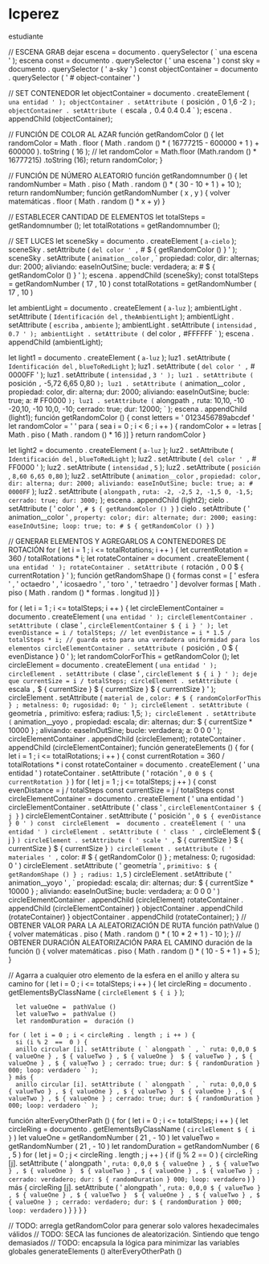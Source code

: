 # lcperez
estudiante

// ESCENA GRAB
dejar escena =  documento . querySelector ( ` una escena ' );
 escena  const =  documento . querySelector ( ' una escena ' )
const  sky  =  documento . querySelector ( ' a-sky ' )
const  objectContainer  =  documento . querySelector ( ' # object-container ' )

// SET CONTENEDOR
let objectContainer =  documento . createElement ( ` una entidad ' );
objectContainer . setAttribute ( ` posición ` , ` 0 1,6 -2 ` );
objectContainer . setAttribute ( ` escala ` , ` 0.4 0.4 0.4 ` );
escena . appendChild (objectContainer);

// FUNCIÓN DE COLOR AL AZAR
función  getRandomColor () {
  let randomColor =  Math . floor ( Math . random () * ( 16777215 - 600000 + 1 ) + 600000 ). toString ( 16 );
  // let randomColor = Math.floor (Math.random () * 16777215) .toString (16);
  return randomColor;
}

// FUNCIÓN DE NÚMERO ALEATORIO
función  getRandomnumber () {
  let randomNumber =  Math . piso ( Math . random () * ( 30 - 10 + 1 ) + 10 );
  return randomNumber;
función  getRandomNumber ( x , y ) {
  volver  matemáticas . floor ( Math . random () * x + y)
}

// ESTABLECER CANTIDAD DE ELEMENTOS
let totalSteps =  getRandomnumber ();
let totalRotations =  getRandomnumber ();

// SET LUCES
let sceneSky =  documento . createElement ( ` a-cielo ` );
sceneSky . setAttribute ( ` del color ' , ` # $ { getRandomColor () } ' );
sceneSky . setAttribute ( ` animation__color ` , ` propiedad: color, dir: alternas; dur: 2000; aliviando: easeInOutSine; bucle: verdadera; a: # $ { getRandomColor () } ' );
escena . appendChild (sceneSky);
const  totalSteps  =  getRandomNumber ( 17 , 10 )
const  totalRotations  =  getRandomNumber ( 17 , 10 )

let ambientLight =  documento . createElement ( ` a-luz ` );
ambientLight . setAttribute ( ` Identificación del ` , ` theAmbientLight ` );
ambientLight . setAttribute ( ` escriba ` , ` ambiente ` );
ambientLight . setAttribute ( ` intensidad ` , ` 0.7 ' );
ambientLight . setAttribute ( ` del color ` , ` #FFFFFF ` );
escena . appendChild (ambientLight);

let light1 =  documento . createElement ( ` a-luz ` );
luz1 . setAttribute ( ` Identificación del ` , ` blueToRedLight ` );
luz1 . setAttribute ( ` del color ' , ` # 0000FF ' );
luz1 . setAttribute ( ` intensidad ` , ` 3 ' );
luz1 . setAttribute ( ` posición ` , ` -5,72 6,65 0,80 ` );
luz1 . setAttribute ( ` animation__color ` , ` propiedad: color, dir: alterna; dur: 2000; aliviando: easeInOutSine; bucle: true; a: # FF0000 ` );
luz1 . setAttribute ( ` alongpath ` , ` ruta: 10,10, -10 -20,10, -10 10,0, -10; cerrado: true; dur: 12000; ` );
escena . appendChild (light1);
función  getRandomColor () {
  const  letters  =  ' 0123456789abcdef '
  let randomColor =  ' '
  para ( sea i =  0 ; i <  6 ; i ++ ) {
    randomColor + = letras [ Math . piso ( Math . random () *  16 )]
  }
  return randomColor
}

let light2 =  documento . createElement ( ` a-luz ` );
luz2 . setAttribute ( ` Identificación del ` , ` blueToRedLight ` );
luz2 . setAttribute ( ` del color ' , ` # FF0000 ' );
luz2 . setAttribute ( ` intensidad ` , ` 5 ` );
luz2 . setAttribute ( ` posición ` , ` 8,60 6,65 0,80 ` );
luz2 . setAttribute ( ` animation__color ` , ` propiedad: color, dir: alterna; dur: 2000; aliviando: easeInOutSine; bucle: true; a: # 0000FF ` );
luz2 . setAttribute ( ` alongpath ` , ` ruta: -2, -2,5 2, -1,5 0, -1,5; cerrado: true; dur: 3000; ` );
escena . appendChild (light2);
cielo . setAttribute ( ' color ' , ` # $ { getRandomColor () } ` )
cielo . setAttribute ( ' animation__color ' , ` property: color; dir: alternate; dur: 2000; easing: easeInOutSine; loop: true; to: # $ { getRandomColor () } ` )

// GENERAR ELEMENTOS Y AGREGARLOS A CONTENEDORES DE ROTACIÓN
for ( let i = 1 ; i <= totalRotations; i ++ ) {
  let currentRotation =  360  / totalRotations * i;
  let rotateContainer =  document . createElement ( ` una entidad ' );
  rotateContainer . setAttribute ( ` rotación ` , ` 0 0 $ { currentRotation } ' );
función  getRandomShape () {
   formas  const = [ ' esfera ' , ' octaedro ' , ' icosaedro ' , ' toro ' , ' tetraedro ' ]
  devolver formas [ Math . piso ( Math . random () *  formas . longitud )]
}

  for ( let i = 1 ; i <= totalSteps; i ++ ) {
    let circleElementContainer =  documento . createElement ( ` una entidad ' );
    circleElementContainer . setAttribute ( ` clase ' , ` circleElementContainer $ { i } ' );
    let evenDistance = i / totalSteps;
    // let evenDistance = i * 1.5 / totalSteps * i; // guarda esto para una verdadera uniformidad para los elementos
    circleElementContainer . setAttribute ( ` posición ` , ` 0 $ { evenDistance } 0 ' );
    let randomColorForThis =  getRandomColor ();
    let circleElement =  documento . createElement ( ` una entidad ' );
    circleElement . setAttribute ( ` clase ' , ` circleElement $ { i } ' );
    deje que currentSize = i / totalSteps;
    circleElement . setAttribute ( ` escala ` , ` $ { currentSize }  $ { currentSize }  $ { currentSize } ' );
    circleElement . setAttribute ( ` material de ` , ` color: # $ { randomColorForThis } ; metalness: 0; rugosidad: 0; ' );
    circleElement . setAttribute ( ` geometría ` , ` primitivo: esfera; radius: 1,5; ` );
    circleElement . setAttribute ( ` animation__yoyo ` , ` propiedad: escala; dir: alternas; dur: $ { currentSize * 10000 } ; aliviando: easeInOutSine; bucle: verdadera; a: 0 0 0 ' );
    circleElementContainer . appendChild (circleElement);
    rotateContainer . appendChild (circleElementContainer);
función  generateElements () {
  for ( let i =  1 ; i <= totalRotations; i ++ ) {
    const  currentRotation  =  360  / totalRotations * i
    const  rotateContainer  =  documento . createElement ( ' una entidad ' )
    rotateContainer . setAttribute ( ' rotación ' , ` 0 0 $ { currentRotation } ` )
    for ( let j =  1 ; j <= totalSteps; j ++ ) {
      const  evenDistance  = j / totalSteps
      const  currentSize  = j / totalSteps
      const  circleElementContainer  =  documento . createElement ( ' una entidad ' )
      circleElementContainer . setAttribute ( ' class ' , ` circleElementContainer $ { j } ` )
      circleElementContainer . setAttribute ( ' posición ' , ` 0 $ { evenDistance } 0 ' )
      const  circleElement  =  documento . createElement ( ' una entidad ' )
      circleElement . setAttribute ( ' class ' , ` circleElement $ { j } ` )
      circleElement . setAttribute ( ' scale ' , ` $ { currentSize }  $ { currentSize }  $ { currentSize } ` )
      circleElement . setAttribute ( ' materiales ' , ` color: # $ { getRandomColor () } ; metalness: 0; rugosidad: 0 ' )
      circleElement . setAttribute ( ' geometría ' , ` primitivo: $ { getRandomShape () } ; radius: 1,5 ` )
      circleElement . setAttribute ( ' animation__yoyo ' , ` propiedad: escala; dir: alternas; dur: $ { currentSize *  10000 } ; aliviando: easeInOutSine; bucle: verdadera; a: 0 0 0 ' )
      circleElementContainer . appendChild (circleElement)
      rotateContainer . appendChild (circleElementContainer)
    }
    objectContainer . appendChild (rotateContainer)
  }
  objectContainer . appendChild (rotateContainer);
}
// OBTENER VALOR PARA LA ALEATORIZACIÓN DE RUTA
función  pathValue () {
  volver  matemáticas . piso ( Math . random () * ( 10 * 2 + 1 ) - 10 );
}
// OBTENER DURACIÓN ALEATORIZACIÓN PARA EL CAMINO
 duración de la función () {
  volver  matemáticas . piso ( Math . random () * ( 10 - 5 + 1 ) + 5 );
}

// Agarra a cualquier otro elemento de la esfera en el anillo y altera su camino
for ( let i = 0 ; i <= totalSteps; i ++ ) {
  let circleRing =  documento . getElementsByClassName ( ` circleElement $ { i } ` );

      let valueOne =  pathValue ()
      let valueTwo =  pathValue ()
      let randomDuration =  duración ()

    for ( let i = 0 ; i < circleRing . length ; i ++ ) {
      si (i % 2  ==  0 ) {
      anillo circular [i]. setAttribute ( ` alongpath ` , ` ruta: 0,0,0 $ { valueOne } , $ { valueTwo } , $ { valueOne }  $ { valueTwo } , $ { valueOne } , $ { valueTwo } ; cerrado: true; dur: $ { randomDuration } 000; loop: verdadero ` );
    } más {
      anillo circular [i]. setAttribute ( ` alongpath ` , ` ruta: 0,0,0 $ { valueTwo } , $ { valueOne } , $ { valueTwo }  $ { valueOne } , $ { valueTwo } , $ { valueOne } ; cerrado: true; dur: $ { randomDuration } 000; loop: verdadero ` );
función  alterEveryOtherPath () {
  for ( let i =  0 ; i <= totalSteps; i ++ ) {
    let circleRing =  documento . getElementsByClassName ( ` circleElement $ { i } ` )
    let valueOne =  getRandomNumber ( 21 , - 10 )
    let valueTwo =  getRandomNumber ( 21 , - 10 )
    let randomDuration =  getRandomNumber ( 6 , 5 )
    for ( let j =  0 ; j <  circleRing . length ; j ++ ) {
      if (j %  2  ==  0 ) {
        circleRing [j]. setAttribute ( ' alongpath ' , ` ruta: 0,0,0 $ { valueOne } , $ { valueTwo } , $ { valueOne }  $ { valueTwo } , $ { valueOne } , $ { valueTwo } ; cerrado: verdadero; dur: $ { randomDuration } 000; loop: verdadero ` )
      } más {
        circleRing [j]. setAttribute ( ' alongpath ' , ` ruta: 0,0,0 $ { valueTwo } , $ { valueOne } , $ { valueTwo }  $ { valueOne } , $ { valueTwo } , $ { valueOne } ; cerrado: verdadero; dur: $ { randomDuration } 000; loop: verdadero ` )
      }
    }
  }
}

// TODO: arregla getRandomColor para generar solo valores hexadecimales válidos
// TODO: SECA las funciones de aleatorización. Sintiendo que tengo demasiados
// TODO: encapsula la lógica para minimizar las variables globales 
generateElements ()
alterEveryOtherPath ()
    
